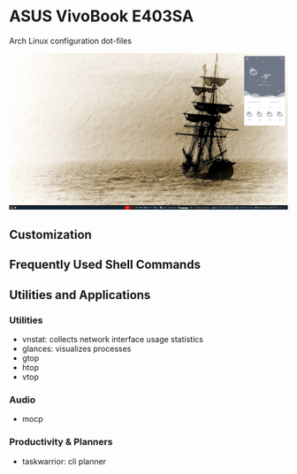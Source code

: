 # ASUS VivoBook E403SA
Arch Linux configuration dot-files

![alt text](https://github.com/alexandrebobkov/e403sa/blob/master/Screenshot_2018-Feb-07_17:43:12.png "Arch Linux on Asus E403SA")

## Customization
## Frequently Used Shell Commands
## Utilities and Applications
### Utilities
- vnstat: collects network interface usage statistics
- glances: visualizes processes
- gtop
- htop
- vtop
### Audio
- mocp
### Productivity & Planners
- taskwarrior: cli planner
